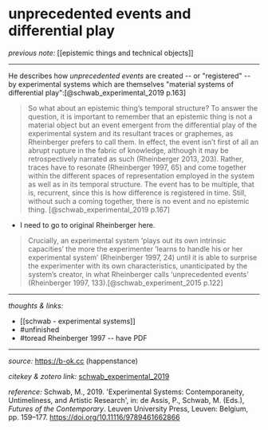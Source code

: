 # unprecedented events and differential play

_previous note:_ [[epistemic things and technical objects]]

---

He describes how _unprecedented events_ are created -- or "registered" -- by experimental systems which are themselves "material systems of differential play":[@schwab_experimental_2019 p.163]

>So what about an epistemic thing’s temporal structure? To answer the question, it is important to remember that an epistemic thing is not a material object but an event emergent from the differential play of the experimental system and its resultant traces or graphemes, as Rheinberger prefers to call them. In effect, the event isn’t first of all an abrupt rupture in the fabric of knowledge, although it may be retrospectively narrated as such (Rheinberger 2013, 203). Rather, traces have to resonate (Rheinberger 1997, 65) and come together within the different spaces of representation employed in the system as well as in its temporal structure. The event has to be multiple, that is, recurrent, since this is how difference is registered in time. Still, without such a coming together, there is no event and no epistemic thing. [@schwab_experimental_2019 p.167]

- I need to go to original Rheinberger here. 

>Crucially, an experimental system ‘plays out its own intrinsic capacities’ the more the experimenter ‘learns to handle his or her experimental system’ (Rheinberger 1997, 24) until it is able to surprise the experimenter with its own characteristics, unanticipated by the system’s creator, in what Rheinberger calls ‘unprecedented events’ (Rheinberger 1997, 133).[@schwab_experiment_2015 p.122] 



---

_thoughts & links:_

- [[schwab - experimental systems]]
- #unfinished
- #toread Rheinberger 1997 -- have PDF

---

_source:_ <https://b-ok.cc> (happenstance)

_citekey & zotero link:_ [schwab_experimental_2019](zotero://select/items/1_QG5KI5DL)

_reference:_ Schwab, M., 2019. 'Experimental Systems: Contemporaneity, Untimeliness, and Artistic Research', in: de Assis, P., Schwab, M. (Eds.), _Futures of the Contemporary_. Leuven University Press, Leuven: Belgium, pp. 159–177. <https://doi.org/10.11116/9789461662866>

